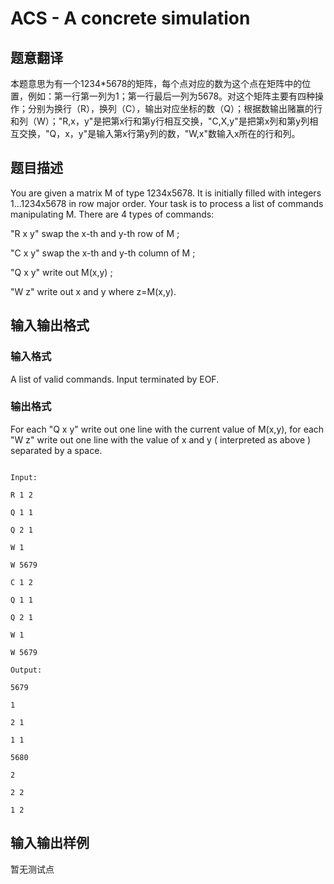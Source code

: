 # ACS - A concrete simulation

## 题意翻译

本题意思为有一个1234*5678的矩阵，每个点对应的数为这个点在矩阵中的位置，例如：第一行第一列为1；第一行最后一列为5678。对这个矩阵主要有四种操作；分别为换行（R），换列（C），输出对应坐标的数（Q）；根据数输出赌赢的行和列（W）；"R,x，y"是把第x行和第y行相互交换，"C,X,y"是把第x列和第y列相互交换，"Q，x，y"是输入第x行第y列的数，"W,x"数输入x所在的行和列。

## 题目描述

You are given a matrix M of type 1234x5678. It is initially filled with integers 1...1234x5678 in row major order. Your task is to process a list of commands manipulating M. There are 4 types of commands:

"R x y" swap the x-th and y-th row of M ;

"C x y" swap the x-th and y-th column of M ;

"Q x y" write out M(x,y) ;

"W z" write out x and y where z=M(x,y).

## 输入输出格式

### 输入格式

A list of valid commands. Input terminated by EOF.

### 输出格式

For each "Q x y" write out one line with the current value of M(x,y), for each "W z" write out one line with the value of x and y ( interpreted as above ) separated by a space.

```

Input:

R 1 2

Q 1 1

Q 2 1

W 1

W 5679

C 1 2

Q 1 1

Q 2 1

W 1

W 5679

Output:

5679

1

2 1

1 1

5680

2

2 2

1 2

```

## 输入输出样例

暂无测试点

